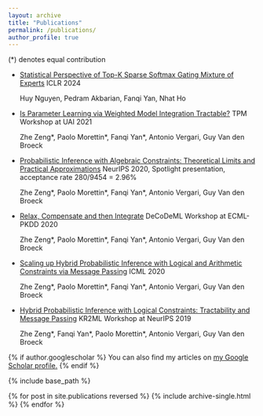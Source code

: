 ```yaml
---
layout: archive
title: "Publications"
permalink: /publications/
author_profile: true
---
```


  (*) denotes equal contribution

+ [Statistical Perspective of Top-K Sparse Softmax Gating Mixture of Experts](https://arxiv.org/pdf/2309.13850.pdf)
  ICLR 2024
  
  Huy Nguyen, Pedram Akbarian, Fanqi Yan, Nhat Ho


+ [Is Parameter Learning via Weighted Model Integration Tractable?](https://openreview.net/pdf?id=eecWixvAEeZ)
  TPM Workshop at UAI 2021

  Zhe Zeng\*, Paolo Morettin\*, Fanqi Yan\*, Antonio Vergari, Guy Van den Broeck


+ [Probabilistic Inference with Algebraic Constraints: Theoretical Limits and Practical Approximations](https://proceedings.neurips.cc/paper/2020/hash/85934679f30131d812a8c7475a7d0f74-Abstract.html)
  NeurIPS 2020, Spotlight presentation, acceptance rate 280/9454 = 2.96%

  Zhe Zeng*, Paolo Morettin*, Fanqi Yan*, Antonio Vergari, Guy Van den Broeck


+ [Relax, Compensate and then Integrate](https://web.cs.ucla.edu/~zhezeng/publication/ecml20/ecml20.pdf)
   DeCoDeML Workshop at ECML-PKDD 2020

  Zhe Zeng*, Paolo Morettin*, Fanqi Yan*, Antonio Vergari, Guy Van den Broeck


+ [Scaling up Hybrid Probabilistic Inference with Logical and Arithmetic Constraints via Message Passing](https://proceedings.mlr.press/v119/zeng20a/zeng20a.pdf)
  ICML 2020

  Zhe Zeng*, Paolo Morettin*, Fanqi Yan*, Antonio Vergari, Guy Van den Broeck

  
+ [Hybrid Probabilistic Inference with Logical Constraints: Tractability and Message Passing](https://arxiv.org/pdf/1909.09362.pdf)
  KR2ML Workshop at NeurIPS 2019

  Zhe Zeng*, Fanqi Yan*, Paolo Morettin*, Antonio Vergari, Guy Van den Broeck

   

{% if author.googlescholar %}
  You can also find my articles on <u><a href="{{author.googlescholar}}">my Google Scholar profile</a>.</u>
{% endif %}

{% include base_path %}

{% for post in site.publications reversed %}
  {% include archive-single.html %}
{% endfor %}
